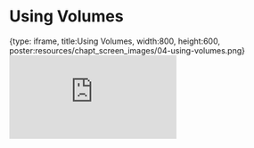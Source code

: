 # Using Volumes
 
{type: iframe, title:Using Volumes, width:800, height:600, poster:resources/chapt_screen_images/04-using-volumes.png}
![](http://hutchdatascience.org/Containers_for_Scientists/04-using-volumes.html)
 

 
